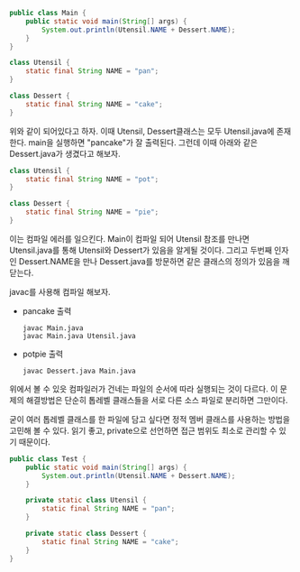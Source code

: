 ```java
public class Main {
    public static void main(String[] args) {
        System.out.println(Utensil.NAME + Dessert.NAME);
    }
}

class Utensil {
    static final String NAME = "pan";
}

class Dessert {
    static final String NAME = "cake";
}
``` 
위와 같이 되어있다고 하자. 이때 Utensil, Dessert클래스는 모두 Utensil.java에 존재한다. main을 실행하면 "pancake"가 잘 출력된다. 그런데 이때 아래와 같은 Dessert.java가 생겼다고 해보자. 

```java
class Utensil {
    static final String NAME = "pot";
}

class Dessert {
    static final String NAME = "pie";
}
```

이는 컴파일 에러를 일으킨다. Main이 컴파일 되어 Utensil 참조를 만나면 Utensil.java를 통해 Utensil와 Dessert가 있음을 알게될 것이다. 그리고 두번째 인자인 Dessert.NAME을 만나 Dessert.java를 방문하면 같은 클래스의 정의가 있음을 깨닫는다. 

javac를 사용해 컴파일 해보자. 

- pancake 출력
  ```
  javac Main.java
  javac Main.java Utensil.java
  ```
- potpie 출력
  ```
  javac Dessert.java Main.java
  ```
위에서 볼 수 있읏 컴파일러가 건네는 파일의 순서에 따라 실행되는 것이 다르다. 
이 문제의 해결방법은 단순히 톱레벨 클래스들을 서로 다른 소스 파일로 분리하면 그만이다. 

굳이 여러 톱레벨 클래스를 한 파일에 담고 싶다면 정적 멤버 클래스를 사용하는 방법을 고민해 볼 수 있다. 읽기 좋고, private으로 선언하면 접근 범위도 최소로 관리할 수 있기 때문이다. 

```java
public class Test {
    public static void main(String[] args) {
        System.out.println(Utensil.NAME + Dessert.NAME);
    }

    private static class Utensil {
        static final String NAME = "pan";
    }

    private static class Dessert {
        static final String NAME = "cake";
    }
}
```
